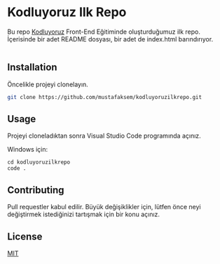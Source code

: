 # Kodluyoruz Ilk Repo

Bu repo [Kodluyoruz](https://www.kodluyoruz.org) Front-End Eğitiminde oluşturduğumuz ilk repo. İçerisinde bir adet README dosyası, bir adet de index.html barındırıyor.

<img src="Ekran Alıntısı.PNG" alt="">
 
## Installation

Öncelikle projeyi clonelayın.

```bash
git clone https://github.com/mustafaksem/kodluyoruzilkrepo.git
```

## Usage

Projeyi cloneladıktan sonra Visual Studio Code programında açınız.


Windows için:
```windows
cd kodluyoruzilkrepo
code .
```

## Contributing
Pull requestler kabul edilir. Büyük değişiklikler için, lütfen önce neyi değiştirmek istediğinizi tartışmak için bir konu açınız.


## License
[MIT](https://choosealicense.com/licenses/mit/)